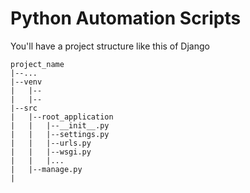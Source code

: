 # Python Automation Scripts 
You'll have a project structure like this of Django

```
project_name
|--...
|--venv
|   |--
|   |--
|--src
|   |--root_application
|   |   |--__init__.py
|   |   |--settings.py
|   |   |--urls.py
|   |   |--wsgi.py
|   |   |...
|   |--manage.py   
|   
```